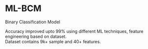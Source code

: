 # ML-BCM
Binary Classification Model

Accuracy improved upto 99% using different ML techniques, feature engineering based on dataset.<br>
Dataset contains 9k+ sample and 40+ features.


